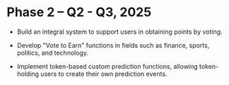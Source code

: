 # Phase 2 – Q2 - Q3, 2025

- Build an integral system to support users in obtaining points by voting.

- Develop "Vote to Earn" functions in fields such as finance, sports, politics, and technology.

- Implement token-based custom prediction functions, allowing token-holding users to create their own prediction events.

